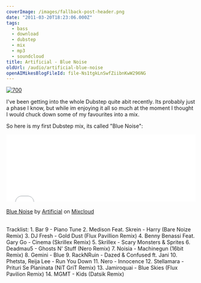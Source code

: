 ```yaml
---
coverImage: /images/fallback-post-header.png
date: "2011-03-20T18:23:06.000Z"
tags:
  - bass
  - download
  - dubstep
  - mix
  - mp3
  - soundcloud
title: Artificial - Blue Noise
oldUrl: /audio/artificial-blue-noise
openAIMikesBlogFileId: file-Ns1tgkLnSwfZiibnKwW296NG
---
```


[![](https://www.mikecann.blog/wp-content/uploads/2011/03/700.png "700")](https://www.mikecann.blog/wp-content/uploads/2011/03/700.png)

I've been getting into the whole Dubstep quite abit recently. Its probably just a phase I know, but while im enjoying it all so much at the moment I thought I would chuck down some of my favourites into a mix.

<!-- more -->

So here is my first Dubstep mix, its called "Blue Noise":

<iframe width="100%" height="180" src="//www.mixcloud.com/widget/iframe/?feed=http%3A%2F%2Fwww.mixcloud.com%2Fmikeysee%2Fartificial-blue-noise%2F&amp;embed_type=widget_standard&amp;embed_uuid=bdf04f16-b8f2-43cf-9bd1-29c446f04a79&amp;hide_tracklist=1&amp;hide_cover=1" frameborder="0"></iframe><div style="clear: both; height: 3px; width: auto;"></div>

[Blue Noise](https://www.mixcloud.com/mikeysee/artificial-blue-noise/?utm_source=widget&utm_medium=web&utm_campaign=base_links&utm_term=resource_link)<span> by </span>[Artificial](https://www.mixcloud.com/mikeysee/?utm_source=widget&utm_medium=web&utm_campaign=base_links&utm_term=profile_link)<span> on </span>[ Mixcloud](https://www.mixcloud.com/?utm_source=widget&utm_medium=web&utm_campaign=base_links&utm_term=homepage_link)

<div style="clear: both; height: 3px; width: auto;"></div>

Tracklist:
1\. Bar 9 - Piano Tune
2\. Medison Feat. Skrein - Harry (Bare Noize Remix)
3\. DJ Fresh - Gold Dust (Flux Pavillion Remix)
4\. Benny Benassi Feat. Gary Go - Cinema (Skrillex Remix)
5\. Skrillex - Scary Monsters &amp; Sprites
6\. Deadmau5 - Ghosts N' Stuff (Nero Remix)
7\. Noisia - Machinegun (16bit Remix)
8\. Gemini - Blue
9\. RackNRuin - Dazed &amp; Confused ft. Jani
10\. Phetsta, Reija Lee - Run You Down
11\. Nero - Innocence
12\. Stellamara - Prituri Se Planinata (NiT GriT Remix)
13\. Jamiroquai - Blue Skies (Flux Pavilion Remix)
14\. MGMT - Kids (Datsik Remix)
